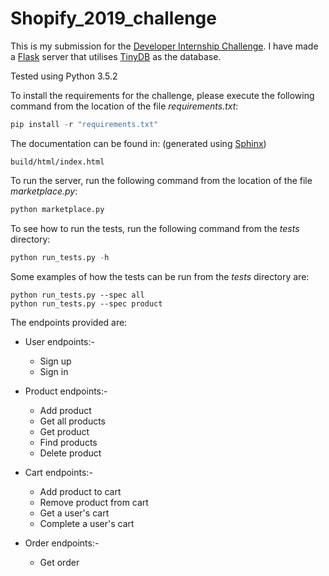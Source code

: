 # Shopify_2019_challenge

This is my submission for the [Developer Internship Challenge](https://docs.google.com/document/d/1J49NAOIoWYOumaoQCKopPfudWI_jsQWVKlXmw1f1r-4/edit). I have made a [Flask](http://flask.pocoo.org/) server that utilises [TinyDB](https://tinydb.readthedocs.io/en/latest/index.html) as the database.

Tested using Python 3.5.2 

To install the requirements for the challenge, please execute
the following command from the location of the file *requirements.txt*:
```python
pip install -r "requirements.txt"
```

The documentation can be found in: (generated using [Sphinx](http://www.sphinx-doc.org/en/master/))
```
build/html/index.html
```

To run the server, run the following command from the location of the file *marketplace.py*:
```python
python marketplace.py
```

To see how to run the tests, run the following command from the *tests* directory:
```python
python run_tests.py -h
```

Some examples of how the tests can be run from the *tests* directory are:
```
python run_tests.py --spec all
python run_tests.py --spec product
```

The endpoints provided are:
* User endpoints:-
  * Sign up
  * Sign in
  
* Product endpoints:-
  * Add product
  * Get all products
  * Get product
  * Find products
  * Delete product

* Cart endpoints:-
  * Add product to cart
  * Remove product from cart
  * Get a user's cart
  * Complete a user's cart
  
* Order endpoints:-
  * Get order
